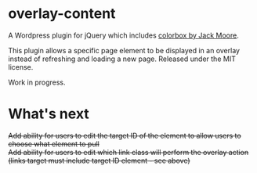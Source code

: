 # overlay-content
A Wordpress plugin for jQuery which includes <a href="https://github.com/jackmoore/colorbox">colorbox by Jack Moore</a>. 

This plugin allows a specific page element to be displayed in an overlay instead of refreshing and loading a new page. Released under the MIT license.

Work in progress.

# What's next

<del>Add ability for users to edit the target ID of the element to allow users to choose what element to pull</del><br>
<del>Add ability for users to edit which link class will perform the overlay action (links target must include target ID element - see above)</del>
